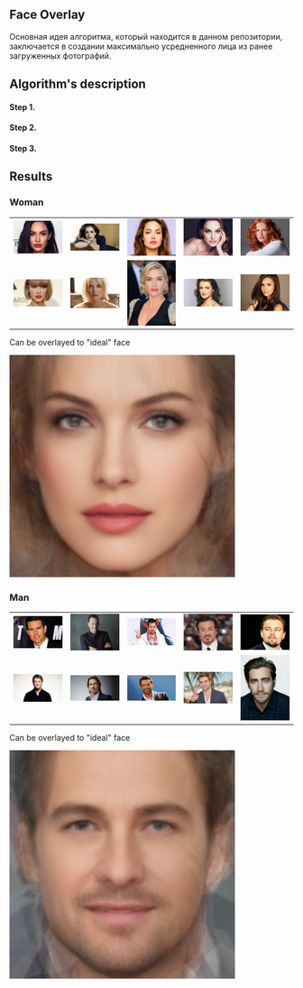 ## Face Overlay

Основная идея алгоритма, который находится в данном репозитории, заключается в создании максимально усредненного лица из ранее загруженных фотографий. 

## Algorithm's description

#### Step 1.

#### Step 2.

#### Step 3.

## Results

### Woman

| | | | | |
|:--:|:--:|:--:|:--:|:--:|
|<img width=200 src="/women/01_woman.jpg">| <img src="/women/02_woman.jpg" width="200"> | <img src="/women/03_woman.jpg" width="200"> | <img src="/women/04_woman.jpg" width="200">| <img src="/women/05_woman.jpg" width="200">|
|<img src="/women/06_woman.jpg" width="200">| <img src="/women/07_woman.jpg" width="200"> | <img src="/women/08_woman.jpg" width="200"> | <img src="/women/09_woman.jpg" width="200">| <img src="/women/10_woman.jpg" width="200">|

Can be overlayed to "ideal" face

<img width=400 src="/results/woman_beauty.png">

### Man

| | | | | |
|:--:|:--:|:--:|:--:|:--:|
|<img width=200 src="/men/01_man.jpg">| <img src="/men/02_man.jpg" width="200"> | <img src="/men/03_man.jpg" width="200"> | <img src="/men/04_man.jpg" width="200">| <img src="/men/05_man.jpg" width="200">|
|<img src="/men/06_man.jpg" width="200">| <img src="/men/07_man.jpg" width="200"> | <img src="/men/08_man.jpg" width="200"> | <img src="/men/09_man.jpg" width="200">| <img src="/men/10_man.jpg" width="200">|

Can be overlayed to "ideal" face

<img width=400 src="/results/man_beauty.png">
